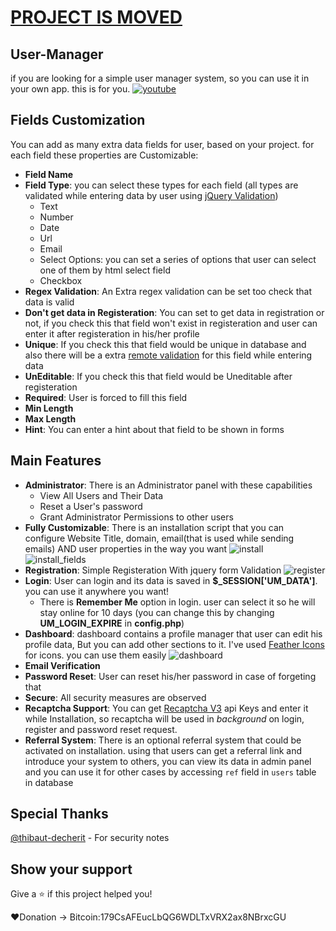 # [PROJECT IS MOVED](https://gitlab.com/irhosseinz/User-Manager)
## User-Manager
if you are looking for a simple user manager system, so you can use it in your own app. this is for you.
[![youtube](https://raw.githubusercontent.com/irhosseinz/User-Manager/master/install/screen_shots/youtube.jpg)](https://www.youtube.com/watch?v=5W0f3uuUAd0)

## Fields Customization
You can add as many extra data fields for user, based on your project. for each field these properties are Customizable:
* __Field Name__
* __Field Type__: you can select these types for each field (all types are validated while entering data by user using [jQuery Validation](https://jqueryvalidation.org/))
	* Text
	* Number
	* Date
	* Url
	* Email
	* Select Options: you can set a series of options that user can select one of them by html select field
	* Checkbox
* __Regex Validation__: An Extra regex validation can be set too check that data is valid
* __Don't get data in Registeration__: You can set to get data in registration or not, if you check this that field won't exist in registeration and user can enter it after registeration in his/her profile
* __Unique__: If you check this that field would be unique in database and also there will be a extra [remote validation](https://jqueryvalidation.org/remote-method/) for this field while entering data
* __UnEditable__: If you check this that field would be Uneditable after registeration
* __Required__: User is forced to fill this field
* __Min Length__
* __Max Length__
* __Hint__: You can enter a hint about that field to be shown in forms


## Main Features
* __Administrator__: There is an Administrator panel with these capabilities
	* View All Users and Their Data
	* Reset a User's password
	* Grant Administrator Permissions to other users
* __Fully Customizable__: There is an installation script that you can configure Website Title, domain, email(that is used while sending emails) AND user properties in the way you want
![install](https://raw.githubusercontent.com/irhosseinz/User-Manager/master/install/screen_shots/install.png)
![install_fields](https://raw.githubusercontent.com/irhosseinz/User-Manager/master/install/screen_shots/install_fields.png)
* __Registration__: Simple Registeration With jquery form Validation
![register](https://raw.githubusercontent.com/irhosseinz/User-Manager/master/install/screen_shots/register.png)
* __Login__: User can login and its data is saved in __$_SESSION['UM_DATA']__. you can use it anywhere you want!
	* There is __Remember Me__ option in login. user can select it so he will stay online for 10 days (you can change this by changing __UM_LOGIN_EXPIRE__ in __config.php__)
* __Dashboard__: dashboard contains a profile manager that user can edit his profile data, But you can add other sections to it. I've used [Feather Icons](https://feathericons.com/) for icons. you can use them easily
![dashboard](https://raw.githubusercontent.com/irhosseinz/User-Manager/master/install/screen_shots/dashboard.png)
* __Email Verification__
* __Password Reset__: User can reset his/her password in case of forgeting that
* __Secure__: All security measures are observed
* __Recaptcha Support__: You can get [Recaptcha V3](https://www.google.com/recaptcha/admin) api Keys and enter it while Installation, so recaptcha will be used in _background_ on login, register and password reset request.
* __Referral System__: There is an optional referral system that could be activated on installation. using that users can get a referral link and introduce your system to others, you can view its data in admin panel and you can use it for other cases by accessing `ref` field in `users` table in database

## Special Thanks
  [@thibaut-decherit](https://github.com/thibaut-decherit) - For security notes

## Show your support
Give a ⭐️ if this project helped you!

❤️Donation -> Bitcoin:179CsAFEucLbQG6WDLTxVRX2ax8NBrxcGU
